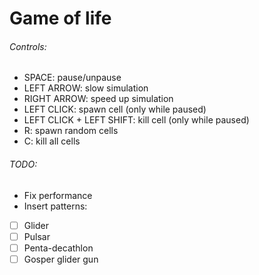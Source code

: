# Game of life

###### Controls:

- SPACE: pause/unpause
- LEFT ARROW: slow simulation
- RIGHT ARROW: speed up simulation
- LEFT CLICK: spawn cell (only while paused)
- LEFT CLICK + LEFT SHIFT: kill cell (only while paused)
- R: spawn random cells
- C: kill all cells 

###### TODO: 
- Fix performance
- Insert patterns:
- [ ] Glider
- [ ] Pulsar
- [ ] Penta-decathlon
- [ ] Gosper glider gun
